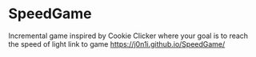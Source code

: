 # SpeedGame
Incremental game inspired by Cookie Clicker where your goal is to reach the speed of light
link to game https://j0n1i.github.io/SpeedGame/
